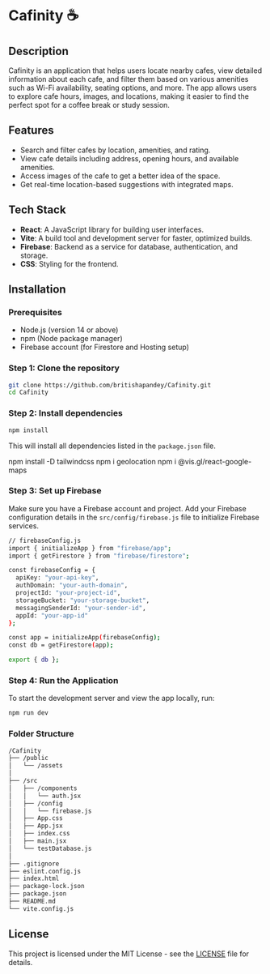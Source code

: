 # **Cafinity** ☕

## **Description**
Cafinity is an application that helps users locate nearby cafes, view detailed information about each cafe, and filter them based on various amenities such as Wi-Fi availability, seating options, and more. The app allows users to explore cafe hours, images, and locations, making it easier to find the perfect spot for a coffee break or study session.

## **Features**
- Search and filter cafes by location, amenities, and rating.
- View cafe details including address, opening hours, and available amenities.
- Access images of the cafe to get a better idea of the space.
- Get real-time location-based suggestions with integrated maps.

## **Tech Stack**
- **React**: A JavaScript library for building user interfaces.
- **Vite**: A build tool and development server for faster, optimized builds.
- **Firebase**: Backend as a service for database, authentication, and storage.
- **CSS**: Styling for the frontend.

## **Installation**

### **Prerequisites**
- Node.js (version 14 or above)
- npm (Node package manager)
- Firebase account (for Firestore and Hosting setup)

### **Step 1: Clone the repository**
```bash
git clone https://github.com/britishapandey/Cafinity.git
cd Cafinity
```

### **Step 2: Install dependencies**
```bash
npm install
```
This will install all dependencies listed in the `package.json` file.

npm install -D tailwindcss
npm i geolocation
npm i @vis.gl/react-google-maps

### **Step 3: Set up Firebase**
Make sure you have a Firebase account and project. Add your Firebase configuration details in the `src/config/firebase.js` file to initialize Firebase services.
```bash
// firebaseConfig.js
import { initializeApp } from "firebase/app";
import { getFirestore } from "firebase/firestore";

const firebaseConfig = {
  apiKey: "your-api-key",
  authDomain: "your-auth-domain",
  projectId: "your-project-id",
  storageBucket: "your-storage-bucket",
  messagingSenderId: "your-sender-id",
  appId: "your-app-id"
};

const app = initializeApp(firebaseConfig);
const db = getFirestore(app);

export { db };
```

### **Step 4: Run the Application**
To start the development server and view the app locally, run:
```bash
npm run dev
```

### **Folder Structure**
```bash
/Cafinity
├── /public
│   └── /assets
│
├── /src
│   ├── /components
│   │   └── auth.jsx
│   ├── /config
│   │   └── firebase.js
│   ├── App.css
│   ├── App.jsx
│   ├── index.css 
│   ├── main.jsx
│   └── testDatabase.js
│   
├── .gitignore
├── eslint.config.js
├── index.html
├── package-lock.json
├── package.json
├── README.md
└── vite.config.js
```

## License

This project is licensed under the MIT License - see the [LICENSE](LICENSE) file for details.
